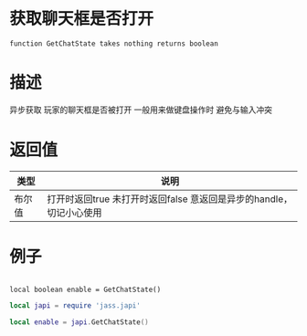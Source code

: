 
# 获取聊天框是否打开
```jass
function GetChatState takes nothing returns boolean
```
# 描述
异步获取 玩家的聊天框是否被打开
一般用来做键盘操作时 避免与输入冲突

# 返回值
类型|说明
--|--
布尔值| 打开时返回true 未打开时返回false 意返回是异步的handle，切记小心使用


# 例子

```jass

local boolean enable = GetChatState()

```

```lua
local japi = require 'jass.japi'

local enable = japi.GetChatState() 

```

